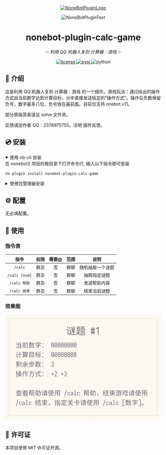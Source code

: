 <div align="center">
  <a href="https://v2.nonebot.dev/store"><img src="https://github.com/A-kirami/nonebot-plugin-template/blob/resources/nbp_logo.png" width="180" height="180" alt="NoneBotPluginLogo"></a>
  <br>
  <p><img src="https://github.com/A-kirami/nonebot-plugin-template/blob/resources/NoneBotPlugin.svg" width="240" alt="NoneBotPluginText"></p>
</div>

<div align="center">

# nonebot-plugin-calc-game

_✨ 利用 QQ 机器人复刻 计算器：游戏 ✨_


<a href="./LICENSE">
    <img src="https://img.shields.io/github/license/Yurchiu/nonebot-plugin-calc-game.svg" alt="license">
</a>
<a href="https://pypi.python.org/pypi/nonebot-plugin-calc-game">
    <img src="https://img.shields.io/pypi/v/nonebot-plugin-calc-game.svg" alt="pypi">
</a>
<img src="https://img.shields.io/badge/python-3.9+-blue.svg" alt="python">

</div>

## 📖 介绍

这是利用 QQ 机器人复刻 计算器：游戏 的一个插件。游戏玩法：通过给出的操作方式由当前数字达到计算目标，分步直接发送给定的“操作方式”。操作后负数保留负号，数字最多八位，负号放在最前面。目前仅支持 onebot.v11。

部分原版答案请见 solve 文件夹。

反馈请加作者 QQ：2378975755。注明 插件反馈。

## 💿 安装

<details open>
<summary>使用 nb-cli 安装</summary>
在 nonebot2 项目的根目录下打开命令行, 输入以下指令即可安装

    nb plugin install nonebot-plugin-calc-game

</details>

<details>
<summary>使用包管理器安装</summary>
在 nonebot2 项目的插件目录下, 打开命令行, 根据你使用的包管理器, 输入相应的安装命令

<details>
<summary>pip</summary>

    pip install nonebot-plugin-calc-game
</details>
<details>
<summary>pdm</summary>

    pdm add nonebot-plugin-calc-game
</details>
<details>
<summary>poetry</summary>

    poetry add nonebot-plugin-calc-game
</details>
<details>
<summary>conda</summary>

    conda install nonebot-plugin-calc-game
</details>

打开 nonebot2 项目根目录下的 `pyproject.toml` 文件, 在 `[tool.nonebot]` 部分追加写入

    plugins = ["nonebot_plugin_calc_game"]

</details>

## ⚙️ 配置

无必填配置。

## 🎉 使用

### 指令表
| 指令 | 权限 | 需要@ | 范围 | 说明 |
|:-----:|:----:|:----:|:----:|:----:|
| `/calc` | 群员 | 否 | 群聊 | 随机抽取一个谜题 |
| `/calc [num]` | 群员 | 否 | 群聊 | 抽取指定谜题 |
| `/calc 帮助` | 群员 | 否 | 群聊 | 发送帮助内容 |
| `/calc 结束` | 群员 | 否 | 群聊 | 结束当前谜题 |

### 效果图

![](https://github.com/Yurchiu/nonebot-plugin-calc-game/blob/master/example.png)

## 📄 许可证

本项目使用 MIT 许可证开源。
